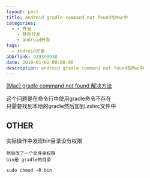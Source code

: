 ```yaml
---
layout: post
title: android gradle command not found在Mac中
categories:
  - - 开发
    - 移动开发
    - android开发
tags: 
  - android开发
abbrlink: 919398938
date: 2019-01-02 00:00:00
description: android gradle command not found在Mac中
---
```


[[Mac] gradle command not found 解决方法](https://blog.csdn.net/blue_zy/article/details/79862373)  

这个问题是在命令行中使用gradle命令不存在  
只需要找到本地的gradle然后加到.zshrc文件中


## OTHER

实际操作中发现bin目录没有权限  

	然后改了一个文件夹权限 
	bin是 gradle的目录
	
	sudo chmod -R bin